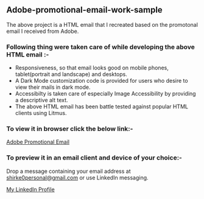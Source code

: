 ## Adobe-promotional-email-work-sample
The above project is a HTML email that I recreated based on the promotonal email I received from Adobe.

### Following thing were taken care of while developing the above HTML email :-
  - Responsiveness, so that email looks good on mobile phones, tablet(portrait and landscape) and desktops.
  - A Dark Mode customization code is provided for users who desire to view their mails in dark mode.
  - Accessibilty is taken care of especially Image Accessibility by providing a descriptive alt text.
  - The above HTML email has been battle tested against popular HTML clients using Litmus.

### To view it in browser click the below link:-
[Adobe Promotional Email](https://siddhesh-shirke.github.io/adobe-promotional-email/)

### To preview it in an email client and device of your choice:-
Drop a message containing your email address at shirke0personal@gmail.com or use LinkedIn messaging.

[My LinkedIn Profile](www.linkedin.com/in/siddhesh-shirke-94168b226)


